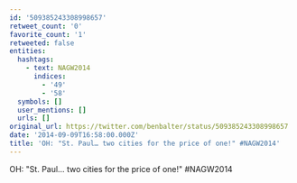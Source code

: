 ```yaml
---
id: '509385243308998657'
retweet_count: '0'
favorite_count: '1'
retweeted: false
entities:
  hashtags:
    - text: NAGW2014
      indices:
        - '49'
        - '58'
  symbols: []
  user_mentions: []
  urls: []
original_url: https://twitter.com/benbalter/status/509385243308998657
date: '2014-09-09T16:58:00.000Z'
title: 'OH: "St. Paul… two cities for the price of one!" #NAGW2014'
---
```


OH: "St. Paul… two cities for the price of one!" #NAGW2014